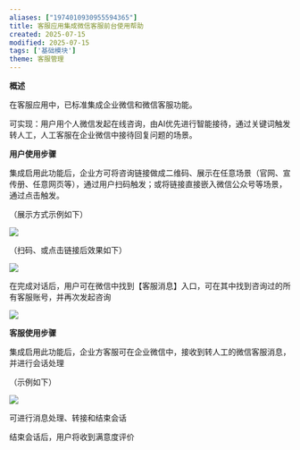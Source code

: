 ```yaml
---
aliases: ["1974010930955594365"]
title: 客服应用集成微信客服前台使用帮助
created: 2025-07-15
modified: 2025-07-15
tags: ['基础模块']
theme: 客服管理
---
```


**概述**

在客服应用中，已标准集成企业微信和微信客服功能。

可实现：用户用个人微信发起在线咨询，由AI优先进行智能接待，通过关键词触发转人工，人工客服在企业微信中接待回复问题的场景。

**用户使用步骤**

集成启用此功能后，企业方可将咨询链接做成二维码、展示在任意场景（官网、宣传册、任意网页等），通过用户扫码触发；或将链接直接嵌入微信公众号等场景，通过点击触发。

（展示方式示例如下）

![](https://myhelpdoc.oss-cn-heyuan.aliyuncs.com/mdimages/a0de165f5babc7cab1be91480ff27de3.jpg)

（扫码、或点击链接后效果如下）

![](https://myhelpdoc.oss-cn-heyuan.aliyuncs.com/mdimages/bbaabd11ffec8071ac1f5a8aa47ee70a.jpg)

在完成对话后，用户可在微信中找到【客服消息】入口，可在其中找到咨询过的所有客服账号，并再次发起咨询

![](https://myhelpdoc.oss-cn-heyuan.aliyuncs.com/mdimages/851bb937bb60f711c835da9716280846.jpg)

**客服使用步骤**

集成启用此功能后，企业方客服可在企业微信中，接收到转人工的微信客服消息，并进行会话处理

（示例如下）

![](https://myhelpdoc.oss-cn-heyuan.aliyuncs.com/mdimages/a3bf143d2877c7927e930733d0fc7957.jpg)

可进行消息处理、转接和结束会话

结束会话后，用户将收到满意度评价

